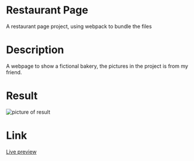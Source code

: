 # Restaurant Page
A restaurant page project, using webpack to bundle the files

# Description
A webpage to show a fictional bakery, the pictures in the project is from my friend.

# Result
![picture of result](https://github.com/ascodeasice/restaurant-page/tree/main/src/images/result.png)
# Link
[Live preview](https://ascodeasice.github.io/restaurant-page/)